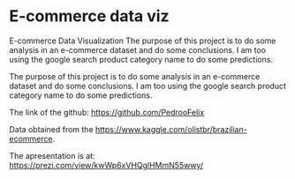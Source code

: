 # E-commerce data viz

E-commerce Data Visualization
The purpose of this project is to do some analysis in an e-commerce dataset and do some conclusions. I am too using the google search product category name to do some predictions.

The purpose of this project is to do some analysis in an e-commerce dataset and do some conclusions. I am too using the google search product category name to do some predictions.

The link of the github: https://github.com/PedrooFelix

Data obtained from the https://www.kaggle.com/olistbr/brazilian-ecommerce.

The apresentation is at: https://prezi.com/view/kwWp6xVHQglHMmN55wwy/